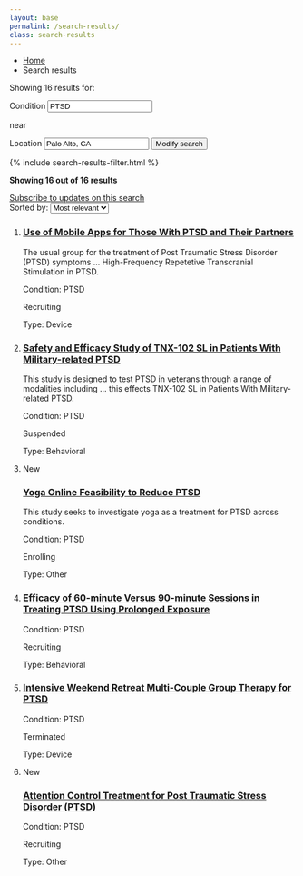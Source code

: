 ```yaml
---
layout: base
permalink: /search-results/
class: search-results
---
```


<nav class="submenu">
  <div class="usa-grid">
    <ul class="breadcrumbs usa-unstyled-list">
      <li>
        <a href="#">Home</a>
      </li>
      <li>
        Search results
      </li>
    </ul>
  </div>
</nav>
<div class="search_results-search">
  <form class="usa-grid" action="">
    <p class="search_results-search-heading">Showing 16 results for:</p>
    <label class="usa-sr-only" for="search_field-condition">Condition</label>
    <input id="search_field-condition" name="input-type-text" type="text" value="PTSD">
    <p class="search_results-search-heading">near</p>
    <label class="usa-sr-only" for="search_field-location">Location</label>
    <input id="search_field-location" name="input-type-text" type="text" value="Palo Alto, CA">
    <button>Modify search</button>
  </form>
</div>
<div class="usa-grid">
  <aside class="search_results-filter usa-width-one-third">
    {% include search-results-filter.html %}
  </aside>
  <div class="usa-width-two-thirds">
    <div class="search_results-info">
      <div class="usa-width-one-half">
        <p>
          <strong>Showing 16 out of 16 results</strong>
        </p>
        <a class="link-subscribe" href="javascript:void(0);">Subscribe to updates on this search</a>
      </div>
      <div class="usa-width-one-half">
        <form class="form-sort" action="">
          <label for="options">Sorted by:</label>
          <select name="options" id="options">
            <option value="value1">Most relevant</option>
            <option value="value2">Newest</option>
            <option value="value3">Oldest</option>
          </select>
        </form>
      </div>
    </div>
    <ol class="search_results usa-unstyled-list">
      <li>
        <article class="search_result">
          <h3 class="search_result-heading">
            <a href="{{ site.baseurl }}/study-detail/">Use of Mobile Apps for Those With PTSD and Their Partners</a>
          </h3>
          <p class="search-snippet">The usual group for the treatment of Post Traumatic Stress Disorder (<span class="search-term-highlight">PTSD</span>) symptoms ... High-Frequency Repetetive Transcranial Stimulation in <span class="search-term-highlight">PTSD</span>.</p>
          <p>Condition: PTSD</p>
          <p class="search_result-metadata study-status-recruiting">Recruiting</p>
          <p class="search_result-metadata">Type: Device</p>
        </article>
      </li>
      <li>
        <article class="search_result">
          <h3 class="search_result-heading">
            <a href="javascript:void(0);">Safety and Efficacy Study of TNX-102 SL in Patients With Military-related PTSD</a>
          </h3>
          <p class="search-snippet">This study is designed to test <span class="search-term-highlight">PTSD</span> in veterans through a range of modalities including ... this effects TNX-102 SL in Patients With Military-related <span class="search-term-highlight">PTSD</span>.</p>
          <p>Condition: PTSD</p>
          <p class="search_result-metadata study-status-suspended">Suspended</p>
          <p class="search_result-metadata">Type: Behavioral</p>
        </article>
      </li>
      <li>
        <article class="search_result">
          <span class="usa-label">New</span>
          <h3 class="search_result-heading">
            <a href="javascript:void(0);">Yoga Online Feasibility to Reduce PTSD</a>
          </h3>
          <p class="search-snippet">This study seeks to investigate yoga as a treatment for <span class="search-term-highlight">PTSD</span> across conditions.</p>
          <p>Condition: PTSD</p>
          <p class="search_result-metadata study-status-enrolling">Enrolling</p>
          <p class="search_result-metadata">Type: Other</p>
        </article>
      </li>
      <li>
        <article class="search_result">
          <h3 class="search_result-heading">
            <a href="javascript:void(0);">Efficacy of 60-minute Versus 90-minute Sessions in Treating PTSD Using Prolonged Exposure</a>
          </h3>
          <p>Condition: PTSD</p>
          <p class="search_result-metadata study-status-recruiting">Recruiting</p>
          <p class="search_result-metadata">Type: Behavioral</p>
        </article>
      </li>
      <li>
        <article class="search_result">
          <h3 class="search_result-heading">
            <a href="javascript:void(0);">Intensive Weekend Retreat Multi-Couple Group Therapy for PTSD</a>
          </h3>
          <p>Condition: PTSD</p>
          <p class="search_result-metadata study-status-suspended">Terminated</p>
          <p class="search_result-metadata">Type: Device</p>
        </article>
      </li>
      <li>
        <article class="search_result">
          <span class="usa-label">New</span>
          <h3 class="search_result-heading">
            <a href="javascript:void(0);">Attention Control Treatment for Post Traumatic Stress Disorder ׂ(PTSD)</a>
          </h3>
          <p>Condition: PTSD</p>
          <p class="search_result-metadata study-status-recruiting">Recruiting</p>
          <p class="search_result-metadata">Type: Other</p>
        </article>
      </li>
    </ol>
  </div>
</div>
